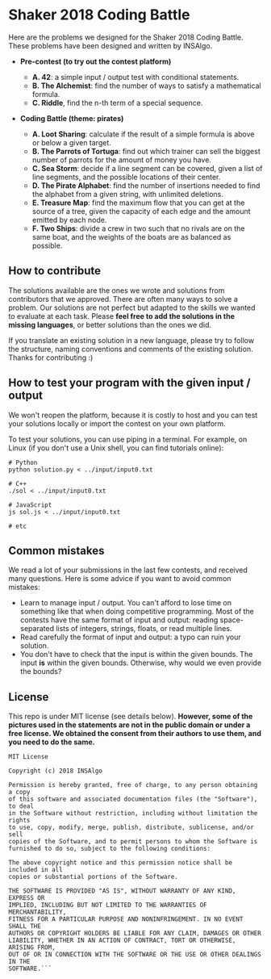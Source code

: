 # Shaker 2018 Coding Battle

Here are the problems we designed for the Shaker 2018 Coding Battle. These problems have been designed and written by INSAlgo.

* **Pre-contest (to try out the contest platform)**
    - **A. 42**: a simple input / output test with conditional statements.
    - **B. The Alchemist**: find the number of ways to satisfy a mathematical formula.
    - **C. Riddle**, find the n-th term of a special sequence.

* **Coding Battle (theme: pirates)**
    - **A. Loot Sharing**: calculate if the result of a simple formula is above or below a given target.
    - **B. The Parrots of Tortuga**: find out which trainer can sell the biggest number of parrots for the amount of money you have.
    - **C. Sea Storm**: decide if a line segment can be covered, given a list of line segments, and the possible locations of their center.
    - **D. The Pirate Alphabet**: find the number of insertions needed to find the alphabet from a given string, with unlimited deletions.
    - **E. Treasure Map**: find the maximum flow that you can get at the source of a tree, given the capacity of each edge and the amount emitted by each node.
    - **F. Two Ships**: divide a crew in two such that no rivals are on the same boat, and the weights of the boats are as balanced as possible.

## How to contribute

The solutions available are the ones we wrote and solutions from contributors that we approved. There are often many ways to solve a problem. Our solutions are not perfect but adapted to the skills we wanted to evaluate at each task. Please **feel free to add the solutions in the missing languages**, or better solutions than the ones we did.

If you translate an existing solution in a new language, please try to follow the structure, naming conventions and comments of the existing solution. Thanks for contributing :)

## How to test your program with the given input / output

We won't reopen the platform, because it is costly to host and you can test your solutions locally or import the contest on your own platform.

To test your solutions, you can use piping in a terminal. For example, on Linux (if you don't use a Unix shell, you can find tutorials online):

```Shell
# Python
python solution.py < ../input/input0.txt

# C++
./sol < ../input/input0.txt

# JavaScript
js sol.js < ../input/input0.txt

# etc
```

## Common mistakes

We read a lot of your submissions in the last few contests, and received many questions. Here is some advice if you want to avoid common mistakes:

* Learn to manage input / output. You can't afford to lose time on something like that when doing competitive programming. Most of the contests have the same format of input and output: reading space-separated lists of integers, strings, floats, or read multiple lines.
* Read carefully the format of input and output: a typo can ruin your solution.
* You don't have to check that the input is within the given bounds. The input **is** within the given bounds. Otherwise, why would we even provide the bounds?

## License

This repo is under MIT license (see details below). **However, some of the pictures used in the statements are not in the public domain or under a free license. We obtained the consent from their authors to use them, and you need to do the same.**

```
MIT License

Copyright (c) 2018 INSAlgo

Permission is hereby granted, free of charge, to any person obtaining a copy
of this software and associated documentation files (the "Software"), to deal
in the Software without restriction, including without limitation the rights
to use, copy, modify, merge, publish, distribute, sublicense, and/or sell
copies of the Software, and to permit persons to whom the Software is
furnished to do so, subject to the following conditions:

The above copyright notice and this permission notice shall be included in all
copies or substantial portions of the Software.

THE SOFTWARE IS PROVIDED "AS IS", WITHOUT WARRANTY OF ANY KIND, EXPRESS OR
IMPLIED, INCLUDING BUT NOT LIMITED TO THE WARRANTIES OF MERCHANTABILITY,
FITNESS FOR A PARTICULAR PURPOSE AND NONINFRINGEMENT. IN NO EVENT SHALL THE
AUTHORS OR COPYRIGHT HOLDERS BE LIABLE FOR ANY CLAIM, DAMAGES OR OTHER
LIABILITY, WHETHER IN AN ACTION OF CONTRACT, TORT OR OTHERWISE, ARISING FROM,
OUT OF OR IN CONNECTION WITH THE SOFTWARE OR THE USE OR OTHER DEALINGS IN THE
SOFTWARE.```
